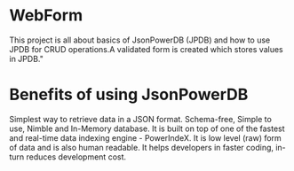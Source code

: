 # WebForm
This project is all about basics of JsonPowerDB (JPDB) and how to use JPDB for CRUD operations.A validated form is created which stores values in JPDB."
# Benefits of using JsonPowerDB
Simplest way to retrieve data in a JSON format.
Schema-free, Simple to use, Nimble and In-Memory database.
It is built on top of one of the fastest and real-time data indexing engine - PowerIndeX.
It is low level (raw) form of data and is also human readable.
It helps developers in faster coding, in-turn reduces development cost.
